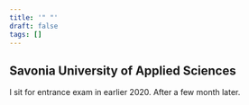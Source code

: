 ```yaml
---
title: '" "'
draft: false
tags: []
---
```



## Savonia University of Applied Sciences

I sit for entrance exam in earlier 2020. After a few month later.